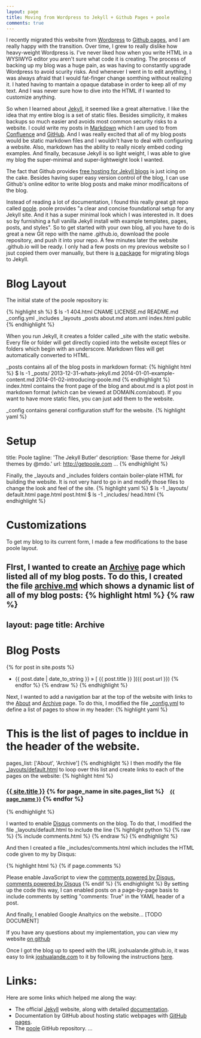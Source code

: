 ```yaml
---
layout: page
title: Moving from Wordpress to Jekyll + Github Pages + poole
comments: true 
---
```


I recently migrated this website from [Wordpress](http://wordpress.com) to [Github pages](http://pages.github.com/), and I am really happy with the transition. Over time, I grew to really dislike how heavy-weight Wordpress is. I've never liked how when you write HTML in a WYSIWYG editor you aren't sure what code it is creating. The process of backing up my blog was a huge pain, as was having to constantly upgrade Wordpress to avoid scurity risks. And whenever I went in to edit anything, I was always afraid that I would fat-finger change somthing without realizing it. I hated having to mantain a opaque database in order to keep all of my text. And I was never sure how to dive into the HTML if I wanted to customize anything.

So when I learned about [Jekyll](http://jekyllrb.com/), it seemed like a great alternative. I like the idea that my entire blog is a set of static files. Besides simplicity, it makes backups so much easier and avoids most common security risks to a website. I could write my posts in [Markdown](http://en.wikipedia.org/wiki/Markdown) which I am used to from [Confluence](https://www.atlassian.com/software/confluence) and [GitHub](http://github.com). And  I was really excited that all of my blog posts would be static markdown files and I wouldn't have to deal with configuring a website. Also, markdown has the ability to really nicely embed coding examples. And finally, becasuse Jekyll is so light weight, I was able to give my blog the super-minimal and super-lightweight look I wanted.

The fact that Github provides [free hosting for Jekyll blogs](http://pages.github.com) is just icing on the cake. Besides having super easy version control of the blog, I can use Github's online editor to write blog posts and make minor modificaitons of the blog.

Instead of reading a lot of documentation, I found this really great git repo called [poole](https://github.com/poole/poole). poole provides "a clear and concise foundational setup for any Jekyll site. And it has a super minimal look which I was interested in. It does so by furnishing a full vanilla Jekyll install with example templates, pages, posts, and styles". So to get started with your own blog, all you have to do is great a new Git repo with the name <USERNAME>.github.io, download the poole repository, and push it into your repo. A few minutes later the website <USERNAME>.github.io will be ready. I only had a few posts on my previous website so I jsut copied them over manually, but there is [a package](http://jekyllrb.com/docs/migrations) for migrating blogs to Jekyll.

# Blog Layout

The initial state of the poole repository is:

{% highlight sh %}
$ ls -1
404.html
CNAME
LICENSE.md
README.md
_config.yml
_includes
_layouts
_posts
about.md
atom.xml
index.html
public
{% endhighlight %}

When you run Jekyll, it creates a folder called _site with the
static website. Every file or folder will get directly copied 
into the website except files or folders which begin with an underscore.
Markdown files will get automatically converted to HTML.

_posts contains all of the blog posts in markdown format:
{% highlight html %}
$ ls -1 _posts/
2013-12-31-whats-jekyll.md
2014-01-01-example-content.md
2014-01-02-introducing-poole.md
{% endhighlight %}
index.html contains the front page of the blog and about.md is a
plot post in markdown format (which can be viewed at DOMAIN.com/about).
If you want to have more static files, you can just add them to the
website.

_config contains general configuration stuff for the website.
{% highlight yaml %}
# Setup
title:            Poole
tagline:          'The Jekyll Butler'
description:      'Base theme for Jekyll themes by @mdo.'
url:              http://getpoole.com
...
{% endhighlight %}

Finally, the _layouts and _includes folders contain boiler-plate HTML for building the website.
It is not very hard to go in and modify those files to change the look and feel of the site.
{% highlight yaml %}
$ ls -1 _layouts/
default.html
page.html
post.html
$ ls -1 _includes/
head.html
{% endhighlight %}

# Customizations 

To get my blog to its current form, I made a few modifications to the base poole layout. 

FIrst, I wanted to create an [Archive](/archive) page which listed all of my blog posts.
To do this, I created the file [archive.md](https://github.com/joshualande/joshualande.github.io/blob/5e5ca6389fbc66be06488b9b7803e0278ee1b89f/archive.md) which shows a dynamic list of all of 
my blog posts:
{% highlight html %}
{% raw %}
---
layout: page
title: Archive
---

# Blog Posts

{% for post in site.posts %}
  * {{ post.date | date_to_string }} &raquo; [ {{ post.title }} ]({{ post.url }})
{% endfor %}
{% endraw %}
{% endhighlight %}

Next, I wanted to add a navigation bar at the top of the website with links to the [About](/about) and [Archive](/archive) page. To do this, I modified the file [_config.yml](https://github.com/joshualande/joshualande.github.io/blob/5e5ca6389fbc66be06488b9b7803e0278ee1b89f/_config.yml) to define a list of pages to show in my header:
{% highlight yaml %}
# This is the list of pages to incldue in the header of the website.
pages_list:       ['About', 'Archive']
{% endhighlight %}
I then modify the file [_layouts/default.html](https://github.com/joshualande/joshualande.github.io/blob/5e5ca6389fbc66be06488b9b7803e0278ee1b89f/_layouts/default.html) to loop over this list and create links to each of the pages on the website:
{% highlight html %}
<h3 class="masthead-title">
  <a href="/" title="Home">{{ site.title }}</a>
  {% for page_name in site.pages_list %}
    &nbsp;&nbsp;&nbsp;<small><a href="/{{ page_name | downcase }}">{{ page_name }}</a></small>
  {% endfor %}
</h3>
{% endhighlight %}



I wanted to enable [Disqus](http://disqus.com/) comments on the
blog. To do that, I modified the file _layouts/default.html to
include the line
{% highlight python %}
{% raw %}
{% include comments.html %}
{% endraw %}
{% endhighlight %}

And then I created a file _includes/comments.html which includes the HTML code given to my by Disqus:

{% highlight html %}
{% if page.comments %}
<!-- Add Disqus comments. -->
<div id="disqus_thread"></div>
<script type="text/javascript">
  /* * * CONFIGURATION VARIABLES: EDIT BEFORE PASTING INTO YOUR WEBPAGE * * */
  var disqus_shortname = '<USERNAME>'; // required: replace example with your forum shortname

  /* * * DON'T EDIT BELOW THIS LINE * * */
  (function() {
    var dsq = document.createElement('script'); dsq.type = 'text/javascript'; dsq.async = true;
    dsq.src = '//' + disqus_shortname + '.disqus.com/embed.js';
    (document.getElementsByTagName('head')[0] || document.getElementsByTagName('body')[0]).appendChild(dsq);
  })();
</script>
<noscript>Please enable JavaScript to view the <a href="http://disqus.com/?ref_noscript">comments powered by Disqus.</a></noscript>
<a href="http://disqus.com" class="dsq-brlink">comments powered by <span class="logo-disqus">Disqus</span></a>
{% endif %}
{% endhighlight %}
By setting up the code this way, I can enabled posts on a page-by-page basis to include comments by setting "comments: True" in the YAML header of a post.

And finally, I enabled Google Analtyics on the website... [TODO DOCUMENT]

If you have any questions about my implementation, you can view my website [on github](https://github.com/joshualande/joshualande.github.io)

Once I got the blog up to speed with the URL joshualande.github.io, it was easy to link [joshualande.com](http://joshualande.com) to it by following the instructions [here](http://davidensinger.com/2013/03/setting-the-dns-for-github-pages-on-namecheap).

# Links:

Here are some links which helped me along the way:
* The official [Jekyll](http://jekyllrb.com) website, along with detailed [documentation](http://jekyllrb.com/docs/home).
* Documentation by GitHub about hosting static webpages with [GitHub pages](http://pages.github.com).
* The [poole](https://github.com/poole/poole) GitHub repository.
...
